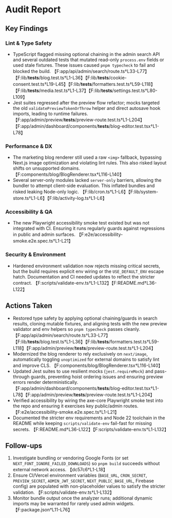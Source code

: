 # Audit Report

## Key Findings

### Lint & Type Safety
- TypeScript flagged missing optional chaining in the admin search API and several outdated tests that mutated read-only `process.env` fields or used stale fixtures. These issues caused `pnpm typecheck` to fail and blocked the build. 【F:app/api/admin/search/route.ts†L33-L77】【F:lib/__tests__/blog.test.ts†L1-L36】【F:lib/__tests__/cookie-consent.test.ts†L19-L45】【F:lib/__tests__/formatters.test.ts†L59-L118】【F:lib/__tests__/media.test.ts†L1-L37】【F:lib/__tests__/settings.test.ts†L80-L109】
- Jest suites regressed after the preview flow refactor; mocks targeted the old `validatePreviewTokenOrThrow` helper and direct autosave hook imports, leading to runtime failures. 【F:app/admin/preview/__tests__/preview-route.test.ts†L1-L204】【F:app/admin/dashboard/components/__tests__/blog-editor.test.tsx†L1-L78】

### Performance & DX
- The marketing blog renderer still used a raw `<img>` fallback, bypassing Next.js image optimization and violating lint rules. This also risked layout shifts on unsupported domains. 【F:components/blog/BlogRenderer.tsx†L116-L140】
- Several server-only modules lacked `server-only` barriers, allowing the bundler to attempt client-side evaluation. This inflated bundles and risked leaking Node-only logic. 【F:lib/cron.ts†L1-L6】【F:lib/system-store.ts†L1-L6】【F:lib/activity-log.ts†L1-L6】

### Accessibility & QA
- The new Playwright accessibility smoke test existed but was not integrated with CI. Ensuring it runs regularly guards against regressions in public and admin surfaces. 【F:e2e/accessibility-smoke.e2e.spec.ts†L1-L21】

### Security & Environment
- Hardened environment validation now rejects missing critical secrets, but the build requires explicit env wiring or the `USE_DEFAULT_ENV` escape hatch. Documentation and CI needed updates to reflect the stricter contract. 【F:scripts/validate-env.ts†L1-L132】【F:README.md†L36-L122】

## Actions Taken
- Restored type safety by applying optional chaining/guards in search results, cloning mutable fixtures, and aligning tests with the new preview validator and env helpers so `pnpm typecheck` passes cleanly. 【F:app/api/admin/search/route.ts†L33-L77】【F:lib/__tests__/blog.test.ts†L1-L36】【F:lib/__tests__/formatters.test.ts†L59-L118】【F:app/admin/preview/__tests__/preview-route.test.ts†L1-L204】
- Modernized the blog renderer to rely exclusively on `next/image`, automatically toggling `unoptimized` for external domains to satisfy lint and improve CLS. 【F:components/blog/BlogRenderer.tsx†L116-L140】
- Updated Jest suites to use resilient mocks (`jest.requireMock`) and pass-through guards, preventing hoist ordering issues and ensuring preview errors render deterministically. 【F:app/admin/dashboard/components/__tests__/blog-editor.test.tsx†L1-L78】【F:app/admin/preview/__tests__/preview-route.test.ts†L1-L204】
- Verified accessibility by wiring the axe-core Playwright smoke test into the repo and ensuring it exercises key public/admin routes. 【F:e2e/accessibility-smoke.e2e.spec.ts†L1-L21】
- Documented the stricter env requirements and Node 22 toolchain in the README while keeping `scripts/validate-env` fail-fast for missing secrets. 【F:README.md†L36-L122】【F:scripts/validate-env.ts†L1-L132】

## Follow-ups
1. Investigate bundling or vendoring Google Fonts (or set `NEXT_FONT_IGNORE_FAILED_DOWNLOADS`) so `pnpm build` succeeds without external network access. 【dc57c6†L1-L18】
2. Ensure CI/Vercel environment variables (`BASE_URL`, `CRON_SECRET`, `PREVIEW_SECRET`, `ADMIN_JWT_SECRET`, `NEXT_PUBLIC_BASE_URL`, Firebase config) are populated with non-placeholder values to satisfy the stricter validation. 【F:scripts/validate-env.ts†L1-L132】
3. Monitor bundle output once the analyzer runs; additional dynamic imports may be warranted for rarely used admin widgets. 【F:package.json†L11-L76】